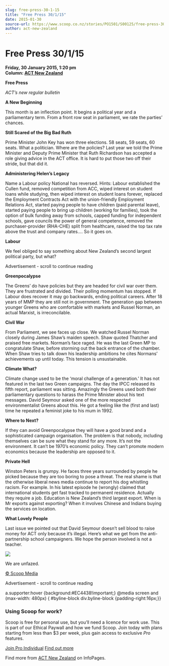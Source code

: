 ```yaml
---
slug: free-press-30-1-15
title: "Free Press 30/1/15"
date: 2015-01-30
source-url: https://www.scoop.co.nz/stories/PO1501/S00125/free-press-30115.htm
author: act-new-zealand
---
```

Free Press 30/1/15
==================

**Friday, 30 January 2015, 1:20 pm**  
**Column: [ACT New Zealand](https://info.scoop.co.nz/ACT_New_Zealand)**

**Free Press**

_ACT’s new regular bulletin_  

**A New Beginning**

This month is an inflection point. It begins a political year and a parliamentary term. From a front row seat in parliament, we rate the parties’ chances.

**Still Scared of the Big Bad Ruth**

Prime Minister John Key has won three elections. 58 seats, 59 seats, 60 seats. What a politician. Where are the policies? Last year we told the Prime Minister and Deputy Prime Minister that Ruth Richardson has accepted a role giving advice in the ACT office. It is hard to put those two off their stride, but that did it.

**Administering Helen’s Legacy**

Name a Labour policy National has reversed. Hints: Labour established the Cullen fund, removed competition from ACC, wiped interest on student loans while studying, then wiped interest on student loans forever, replaced the Employment Contracts Act with the union-friendly Employment Relations Act, started paying people to have children (paid parental leave), started paying people to bring up children (working for families), took the option of bulk funding away from schools, capped funding for independent schools, gave councils the power of general competence, removed the purchaser-provider (RHA-CHE) split from healthcare, raised the top tax rate above the trust and company rates…. So it goes on.

**Labour**

We feel obliged to say something about New Zealand’s second largest political party, but what?

Advertisement - scroll to continue reading





**Greenpocalypse**

The Greens’ do have policies but they are headed for civil war over them. They are frustrated and divided. Their polling momentum has stopped. If Labour does recover it may go backwards, ending political careers. After 18 years of MMP they are still not in government. The generation gap between younger Greens who are comfortable with markets and Russel Norman, an actual Marxist, is irreconcilable.

**Civil War**

From Parliament, we see faces up close. We watched Russel Norman closely during James Shaw’s maiden speech. Shaw quoted Thatcher and praised free markets. Norman’s face raged. He was the last Green MP to congratulate Shaw, before storming out the back entrance of the chamber. When Shaw tries to talk down his leadership ambitions he cites Normans’ achievements up until today. This tension is unsustainable.

**Climate What?**

Climate change used to be the ‘moral challenge of a generation.’ It has not featured in the last two Green campaigns. The day the IPCC released its fifth report, parliament was sitting. Amazingly the Greens used both their parliamentary questions to harass the Prime Minister about his text messages. David Seymour asked one of the more respected environmentalist Greens about this. He got a feeling like the (first and last) time he repeated a feminist joke to his mum in 1992.

**Where to Next?**

If they can avoid Greenpocalypse they will have a good brand and a sophisticated campaign organisation. The problem is that nobody, including themselves can be sure what they stand for any more. It’s not the environment. It can’t be 1970’s economic policy. They can’t promote modern economics because the leadership are opposed to it.

**Private Hell**

Winston Peters is grumpy. He faces three years surrounded by people he picked because they are too boring to pose a threat. The real shame is that the otherwise liberal news media continue to report his dog whistling racism. For example. In his latest episode he (wrongly) claimed that international students get fast tracked to permanent residence. Actually they require a job. Education is New Zealand’s third largest export. When is Mr exports against exporting? When it involves Chinese and Indians buying the services on location.

**What Lovely People**

Last issue we pointed out that David Seymour doesn’t sell blood to raise money for ACT only because it’s illegal. Here’s what we get from the anti-partnership school campaigners. We hope the person involved is not a teacher.

![](http://img.scoop.co.nz/stories/images/1501/unnamed__21_.png)

We are unfazed.

  

[© Scoop Media](http://www.scoop.co.nz/about/terms.html)  

Advertisement - scroll to continue reading



a.supporter:hover {background:#EC4438!important;} @media screen and (max-width: 480px) { #byline-block div.byline-block {padding-right:16px;}}

### Using Scoop for work?

Scoop is free for personal use, but you’ll need a licence for work use. This is part of our Ethical Paywall and how we fund Scoop. Join today with plans starting from less than $3 per week, plus gain access to exclusive _Pro_ features.  
  
[Join Pro Individual](https://pro.scoop.co.nz/Individual/?from=ProIn24) [Find out more](https://pro.scoop.co.nz/using-scoop-for-work/?from=ProIn24)

Find more from [ACT New Zealand](https://info.scoop.co.nz/ACT_New_Zealand) on InfoPages.